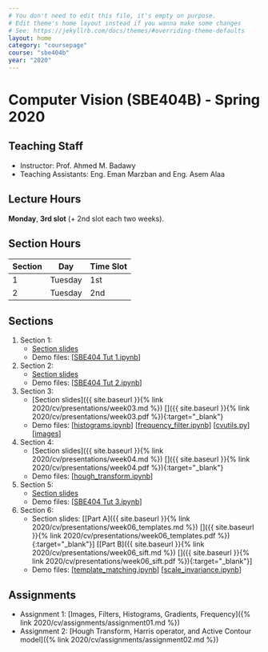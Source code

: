 ```yaml
---
# You don't need to edit this file, it's empty on purpose.
# Edit theme's home layout instead if you wanna make some changes
# See: https://jekyllrb.com/docs/themes/#overriding-theme-defaults
layout: home
category: "coursepage"
course: "sbe404b"
year: "2020"
---
```


# Computer Vision \(SBE404B\) - Spring 2020

## Teaching Staff

* Instructor: Prof. Ahmed M. Badawy
* Teaching Assistants: Eng. Eman Marzban and Eng. Asem Alaa

## Lecture Hours

**Monday**, **3rd slot** (+ 2nd slot each two weeks).

## Section Hours

| Section | Day | Time Slot |
|---------|-----|-----------|
|   1     | Tuesday | 1st |
|   2     | Tuesday | 2nd |

## Sections

1. Section 1:
    * [Section slides](/2020/cv/presentations/week01.pdf)
    * Demo files: \[[SBE404 Tut 1.ipynb](https://github.com/emanmarzban/Computer-Vision-2020/blob/master/SBE404%20Tut%201.ipynb)\]
2. Section 2:
    * [Section slides](/2020/cv/presentations/week02.pdf)
    * Demo files: \[[SBE404 Tut 2.ipynb](https://github.com/emanmarzban/Computer-Vision-2020/blob/master/SBE404%20Tut%202.ipynb)\]
3. Section 3:
    * [Section slides]({{ site.baseurl }}{% link 2020/cv/presentations/week03.md %}) [<i class="far fa-file-pdf"></i>]({{ site.baseurl }}{% link 2020/cv/presentations/week03.pdf %}){:target="_blank"}
    * Demo files: \[[histograms.ipynb](https://github.com/sbme-tutorials/sbme-tutorials.github.io/blob/master/2020/cv/notebooks/histograms.ipynb)\] \[[frequency_filter.ipynb](https://github.com/sbme-tutorials/sbme-tutorials.github.io/blob/master/2020/cv/notebooks/frequency_filter.ipynb)\] \[[cvutils.py](https://raw.githubusercontent.com/sbme-tutorials/sbme-tutorials.github.io/master/2020/cv/notebooks/cvutils.py)\] \[[images](https://github.com/sbme-tutorials/sbme-tutorials.github.io/tree/master/2020/cv/notebooks/images)\]
3. Section 4:
    * [Section slides]({{ site.baseurl }}{% link 2020/cv/presentations/week04.md %}) [<i class="far fa-file-pdf"></i>]({{ site.baseurl }}{% link 2020/cv/presentations/week04.pdf %}){:target="_blank"}
    * Demo files: \[[hough_transform.ipynb](https://github.com/sbme-tutorials/sbme-tutorials.github.io/blob/master/2020/cv/notebooks/hough_transform.ipynb)\]
3. Section 5:
    * [Section slides](/2020/cv/presentations/week05.pdf)
    * Demo files: \[[SBE404 Tut 3.ipynb](https://github.com/emanmarzban/Computer-Vision-2020/blob/master/SBE404%20Tut%203.ipynb)\]
3. Section 6:
    * Section slides: \[[Part A]({{ site.baseurl }}{% link 2020/cv/presentations/week06_templates.md %}) [<i class="far fa-file-pdf"></i>]({{ site.baseurl }}{% link 2020/cv/presentations/week06_templates.pdf %}){:target="_blank"}\] \[[Part B]({{ site.baseurl }}{% link 2020/cv/presentations/week06_sift.md %}) [<i class="far fa-file-pdf"></i>]({{ site.baseurl }}{% link 2020/cv/presentations/week06_sift.pdf %}){:target="_blank"}\]
    * Demo files: \[[template_matching.ipynb](https://github.com/sbme-tutorials/sbme-tutorials.github.io/blob/master/2020/cv/notebooks/template_matching.ipynb)\] \[[scale_invariance.ipynb](https://github.com/sbme-tutorials/sbme-tutorials.github.io/blob/master/2020/cv/notebooks/scale_invariance.ipynb)\]


## Assignments

* Assignment 1: [Images, Filters, Histograms, Gradients, Frequency]({% link 2020/cv/assignments/assignment01.md %})
* Assignment 2: [Hough Transform, Harris operator, and Active Contour model]({% link 2020/cv/assignments/assignment02.md %})